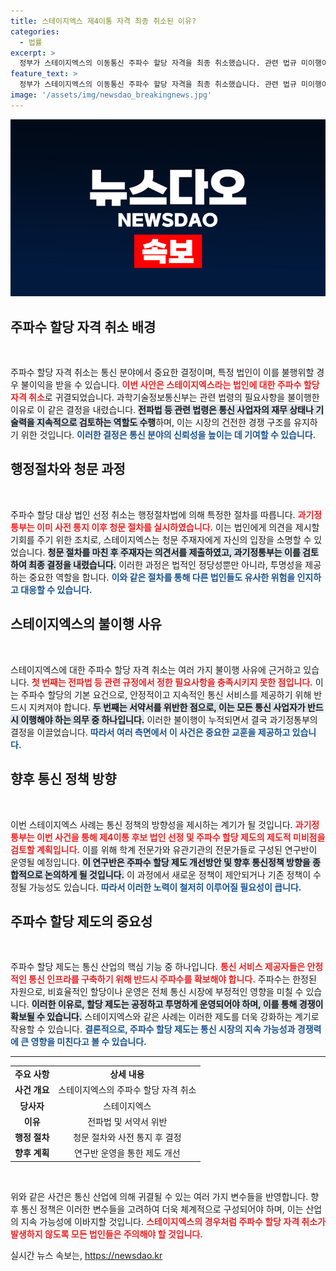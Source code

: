 ```yaml
---
title: 스테이지엑스 제4이통 자격 최종 취소된 이유?
categories:
  - 법률
excerpt: >
  정부가 스테이지엑스의 이동통신 주파수 할당 자격을 최종 취소했습니다. 관련 법규 미이행이 그 이유로, 430억 원의 할당대가도 반환 조치됩니다. 통신정책의 향후 방향과 제도 개선도 논의될 예정입니다!
feature_text: >
  정부가 스테이지엑스의 이동통신 주파수 할당 자격을 최종 취소했습니다. 관련 법규 미이행이 그 이유로, 430억 원의 할당대가도 반환 조치됩니다. 통신정책의 향후 방향과 제도 개선도 논의될 예정입니다!
image: '/assets/img/newsdao_breakingnews.jpg'
---
```


<p><img src="/assets/img/newsdao_breakingnews.jpg" alt="firstkoreanews 속보" /></p>

<h2 data-ke-size="size26">주파수 할당 자격 취소 배경</h2>

<p data-ke-size="size16">&nbsp;</p>

<p>주파수 할당 자격 취소는 통신 분야에서 중요한 결정이며, 특정 법인이 이를 불행위할 경우 불이익을 받을 수 있습니다. <b><span style="color: #ee2323;">이번 사안은 스테이지엑스라는 법인에 대한 주파수 할당 자격 취소</span></b>로 귀결되었습니다. 과학기술정보통신부는 관련 법령의 필요사항을 불이행한 이유로 이 같은 결정을 내렸습니다. <b><span style="background-color: #21538527;">전파법 등 관련 법령은 통신 사업자의 재무 상태나 기술력을 지속적으로 검토하는 역할도 수행</span></b>하며, 이는 시장의 건전한 경쟁 구조를 유지하기 위한 것입니다. <b><span style="color: #1a5490;">이러한 결정은 통신 분야의 신뢰성을 높이는 데 기여할 수 있습니다.</span></b></p>

<h2 data-ke-size="size26">행정절차와 청문 과정</h2>

<p data-ke-size="size16">&nbsp;</p>

<p>주파수 할당 대상 법인 선정 취소는 행정절차법에 의해 특정한 절차를 따릅니다. <b><span style="color: #ee2323;">과기정통부는 이미 사전 통지 이후 청문 절차를 실시하였습니다.</span></b> 이는 법인에게 의견을 제시할 기회를 주기 위한 조치로, 스테이지엑스는 청문 주재자에게 자신의 입장을 소명할 수 있었습니다. <b><span style="background-color: #21538527;">청문 절차를 마친 후 주재자는 의견서를 제출하였고, 과기정통부는 이를 검토하여 최종 결정을 내렸습니다.</span></b> 이러한 과정은 법적인 정당성뿐만 아니라, 투명성을 제공하는 중요한 역할을 합니다. <b><span style="color: #1a5490;">이와 같은 절차를 통해 다른 법인들도 유사한 위험을 인지하고 대응할 수 있습니다.</span></b></p>

<h2 data-ke-size="size26">스테이지엑스의 불이행 사유</h2>

<p data-ke-size="size16">&nbsp;</p>

<p>스테이지엑스에 대한 주파수 할당 자격 취소는 여러 가지 불이행 사유에 근거하고 있습니다. <b><span style="color: #ee2323;">첫 번째는 전파법 등 관련 규정에서 정한 필요사항을 충족시키지 못한 점입니다.</span></b> 이는 주파수 할당의 기본 요건으로, 안정적이고 지속적인 통신 서비스를 제공하기 위해 반드시 지켜져야 합니다. <b><span style="background-color: #21538527;">두 번째는 서약서를 위반한 점으로, 이는 모든 통신 사업자가 반드시 이행해야 하는 의무 중 하나입니다.</span></b> 이러한 불이행이 누적되면서 결국 과기정통부의 결정을 이끌었습니다. <b><span style="color: #1a5490;">따라서 여러 측면에서 이 사건은 중요한 교훈을 제공하고 있습니다.</span></b></p>

<h2 data-ke-size="size26">향후 통신 정책 방향</h2>

<p data-ke-size="size16">&nbsp;</p>

<p>이번 스테이지엑스 사례는 통신 정책의 방향성을 제시하는 계기가 될 것입니다. <b><span style="color: #ee2323;">과기정통부는 이번 사건을 통해 제4이통 후보 법인 선정 및 주파수 할당 제도의 제도적 미비점을 검토할 계획입니다.</span></b> 이를 위해 학계 전문가와 유관기관의 전문가들로 구성된 연구반이 운영될 예정입니다. <b><span style="background-color: #21538527;">이 연구반은 주파수 할당 제도 개선방안 및 향후 통신정책 방향을 종합적으로 논의하게 될 것입니다.</span></b> 이 과정에서 새로운 정책이 제안되거나 기존 정책이 수정될 가능성도 있습니다. <b><span style="color: #1a5490;">따라서 이러한 노력이 철저히 이루어질 필요성이 큽니다.</span></b></p>

<h2 data-ke-size="size26">주파수 할당 제도의 중요성</h2>

<p data-ke-size="size16">&nbsp;</p>

<p>주파수 할당 제도는 통신 산업의 핵심 기능 중 하나입니다. <b><span style="color: #ee2323;">통신 서비스 제공자들은 안정적인 통신 인프라를 구축하기 위해 반드시 주파수를 확보해야 합니다.</span></b> 주파수는 한정된 자원으로, 비효율적인 할당이나 운영은 전체 통신 시장에 부정적인 영향을 미칠 수 있습니다. <b><span style="background-color: #21538527;">이러한 이유로, 할당 제도는 공정하고 투명하게 운영되어야 하며, 이를 통해 경쟁이 확보될 수 있습니다.</span></b> 스테이지엑스와 같은 사례는 이러한 제도를 더욱 강화하는 계기로 작용할 수 있습니다. <b><span style="color: #1a5490;">결론적으로, 주파수 할당 제도는 통신 시장의 지속 가능성과 경쟁력에 큰 영향을 미친다고 볼 수 있습니다.</span></b></p>

<hr />

<table style="width: 800px;">
  <tr>
    <td style="text-align: center; height: 17px;"><b>주요 사항</b></td>
    <td style="text-align: center; height: 17px;"><b>상세 내용</b></td>
  </tr>
  <tr>
    <td style="text-align: center; height: 17px;"><b>사건 개요</b></td>
    <td style="text-align: center; height: 17px;">스테이지엑스의 주파수 할당 자격 취소</td>
  </tr>
  <tr>
    <td style="text-align: center; height: 17px;"><b>당사자</b></td>
    <td style="text-align: center; height: 17px;">스테이지엑스</td>
  </tr>
  <tr>
    <td style="text-align: center; height: 17px;"><b>이유</b></td>
    <td style="text-align: center; height: 17px;">전파법 및 서약서 위반</td>
  </tr>
  <tr>
    <td style="text-align: center; height: 17px;"><b>행정 절차</b></td>
    <td style="text-align: center; height: 17px;">청문 절차와 사전 통지 후 결정</td>
  </tr>
  <tr>
    <td style="text-align: center; height: 17px;"><b>향후 계획</b></td>
    <td style="text-align: center; height: 17px;">연구반 운영을 통한 제도 개선</td>
  </tr>
</table>

<p data-ke-size="size16">&nbsp;</p>

<p>위와 같은 사건은 통신 산업에 의해 귀결될 수 있는 여러 가지 변수들을 반영합니다. 향후 통신 정책은 이러한 변수들을 고려하여 더욱 체계적으로 구성되어야 하며, 이는 산업의 지속 가능성에 이바지할 것입니다. <b><span style="color: #ee2323;">스테이지엑스의 경우처럼 주파수 할당 자격 취소가 발생하지 않도록 모든 법인들은 주의해야 할 것입니다.</span></b></p>
실시간 뉴스 속보는, <a href="https://newsdao.kr" rel="dofollow">https://newsdao.kr</a>


